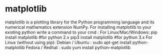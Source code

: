 # matplotlib
matplotlib is a plotting library for the Python programming language and its numerical mathematics extension NumPy.
For installing matplotlib to your existing python write a command to your cmd :
For Linux/Mac/Windows:
pip install matplotlib   #for python 2.x
pip3 install matplotlib  #for python 3.x
For Linux (without using pip):
Debian / Ubuntu : sudo apt-get install python-matplotlib
Fedora / Redhat : sudo yum install python-matplotlib

